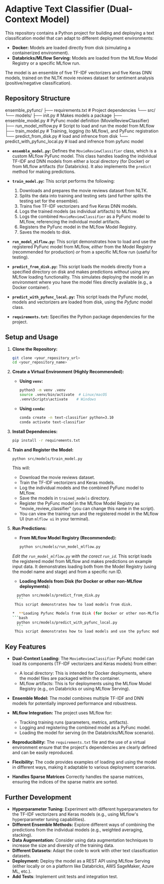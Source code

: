 # Adaptive Text Classifier (Dual-Context Model)

This repository contains a Python project for building and deploying a text classification model that can adapt to different deployment environments:

*   **Docker:** Models are loaded directly from disk (simulating a containerized environment).
*   **Databricks/MLflow Serving:** Models are loaded from the MLflow Model Registry or a specific MLflow run.

The model is an ensemble of five TF-IDF vectorizers and five Keras DNN models, trained on the NLTK movie reviews dataset for sentiment analysis (positive/negative classification).

## Repository Structure

ensemble_pyfunc/
├── requirements.txt # Project dependencies
└── src/
└── models/
├── init.py # Makes models a package
├── ensemble_model.py # PyFunc model definition (MovieReviewClassifier)
├── run_model_mlflow.py # Script to load and run the model from MLflow
├── train_model.py # Training, logging (to MLflow), and PyFunc registration
└── predict_from_disk.py # load and infrence from disk
└── predict_with_pyfunc_local.py # load and infrence from pyfunc model

*   **`ensemble_model.py`:**  Defines the `MovieReviewClassifier` class, which is a custom MLflow PyFunc model.  This class handles loading the individual TF-IDF and DNN models from either a local directory (for Docker) or from MLflow artifacts (for Databricks).  It also implements the `predict` method for making predictions.

*   **`train_model.py`:** This script performs the following:
    1.  Downloads and prepares the movie reviews dataset from NLTK.
    2.  Splits the data into training and testing sets (and further splits the testing set for the ensemble).
    3.  Trains five TF-IDF vectorizers and five Keras DNN models.
    4.  Logs the trained models (as individual artifacts) to MLflow.
    5.  Logs the combined `MovieReviewClassifier` as a PyFunc model to MLflow, referencing the individual model artifacts.
    6.  Registers the PyFunc model in the MLflow Model Registry.
    7. Saves the models to disk.

*   **`run_model_mlflow.py`:** This script demonstrates how to load and use the registered PyFunc model from MLflow, *either* from the Model Registry (recommended for production) *or* from a specific MLflow run (useful for testing).

*   **`predict_from_disk.py`:** This script loads the models directly from a specified directory on disk and makes predictions *without* using any MLflow loading functionality.  This simulates deploying the model in an environment where you have the model files directly available (e.g., a Docker container).

*   **`predict_with_pyfunc_local.py`:** This script loads the PyFunc model, models and vectorizers are loaded from disk, using the *Pyfunc* model class.

*   **`requirements.txt`:** Specifies the Python package dependencies for the project.

## Setup and Usage

1.  **Clone the Repository:**

    ```bash
    git clone <your_repository_url>
    cd <your_repository_name>
    ```

2.  **Create a Virtual Environment (Highly Recommended):**

    *   **Using `venv`:**
        ```bash
        python3 -m venv .venv
        source .venv/bin/activate  # Linux/macOS
        .venv\Scripts\activate    # Windows
        ```

    *   **Using `conda`:**
        ```bash
        conda create -n text-classifier python=3.10
        conda activate text-classifier
        ```

3.  **Install Dependencies:**

    ```bash
    pip install -r requirements.txt
    ```

4.  **Train and Register the Model:**

    ```bash
    python src/models/train_model.py
    ```
    This will:
    *   Download the movie reviews dataset.
    *   Train the TF-IDF vectorizers and Keras models.
    *   Log the individual models and the combined PyFunc model to MLflow.
    *  Save the models in `trained_models` directory.
    *   Register the PyFunc model in the MLflow Model Registry as "movie_review_classifier" (you can change this name in the script).
    *   You can view the training run and the registered model in the MLflow UI (run `mlflow ui` in your terminal).

5.  **Run Predictions:**

    *   **From MLflow Model Registry (Recommended):**
        ```bash
        python src/models/run_model_mlflow.py
        ```
       *Edit the `run_model_mlflow.py` with the corect `run_id`.*
        This script loads the registered model from MLflow and makes predictions on example input data.  It demonstrates loading both from the Model Registry (using the model name and stage) and from a specific run ID.

    *  **Loading Models from Disk (for Docker or other non-MLflow deployments):**
      ```bash
        python src/models/predict_from_disk.py
        ```
       This script demonstrates how to load models from disk.

    *  **Loading Pyfunc Models from Disk (for Docker or other non-MLflow deployments):**
      ```bash
        python src/models/predict_with_pyfunc_local.py
        ```
       This script demonstrates how to load models and use the pyfunc model from disk.

## Key Features

*   **Dual-Context Loading:** The `MovieReviewClassifier` PyFunc model can load its components (TF-IDF vectorizers and Keras models) from either:
    *   A local directory: This is intended for Docker deployments, where the model files are packaged within the container.
    *   MLflow artifacts: This is for deployments using the MLflow Model Registry (e.g., on Databricks or using MLflow Serving).

*   **Ensemble Model:** The model combines multiple TF-IDF and DNN models for potentially improved performance and robustness.

*   **MLflow Integration:** The project uses MLflow for:
    *   Tracking training runs (parameters, metrics, artifacts).
    *   Logging and registering the combined model as a PyFunc model.
    *   Loading the model for serving (in the Databricks/MLflow scenario).

*   **Reproducibility:** The `requirements.txt` file and the use of a virtual environment ensure that the project's dependencies are clearly defined and can be easily reproduced.

*   **Flexibility:** The code provides examples of loading and using the model in different ways, making it adaptable to various deployment scenarios.

* **Handles Sparse Matrices** Correctly handles the sparse matrices, ensuring the indices of the sparse matrix are sorted.

## Further Development

*   **Hyperparameter Tuning:**  Experiment with different hyperparameters for the TF-IDF vectorizers and Keras models (e.g., using MLflow's hyperparameter tuning capabilities).
*   **Different Ensemble Methods:** Explore different ways of combining the predictions from the individual models (e.g., weighted averaging, stacking).
*   **Data Augmentation:** Consider using data augmentation techniques to increase the size and diversity of the training data.
*   **Different Datasets:**  Adapt the code to work with other text classification datasets.
*   **Deployment:**  Deploy the model as a REST API using MLflow Serving (either locally or on a platform like Databricks, AWS SageMaker, Azure ML, etc.).
*  **Add Tests**: Implement unit tests and integration test.
